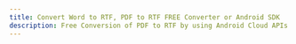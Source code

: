 ---title: Convert Word to RTF, PDF to RTF FREE Converter or Android SDKdescription: Free Conversion of PDF to RTF by using Android Cloud APIs & SDKs. Also Create, Edit & Render Microsoft Word & OpenOffice documents in the Cloud.---